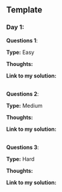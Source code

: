## Template

### Day 1:

**Questions 1**:  

**Type:** Easy

**Thoughts:** 

**Link to my solution:** <br><br>

**Questions 2**:  

**Type:** Medium

**Thoughts:** 

**Link to my solution:** <br><br>

**Questions 3**:  

**Type:** Hard

**Thoughts:**

**Link to my solution:**<br><br>
